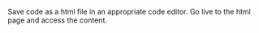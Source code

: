 Save code as a html file in an appropriate code editor.
Go live to the html page and access the content.
